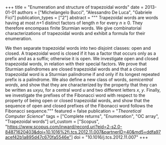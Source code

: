 +++
title = "Enumeration and structure of trapezoidal words"
date = 2013-01-01
authors = ["Michelangelo Bucci", "Alessandro De Luca", "Gabriele Fici"]
publication_types = ["2"]
abstract = """
Trapezoidal words are words having at most *n*+1 distinct factors of
length *n* for every *n* ≥ 0. They therefore encompass finite Sturmian
words. We give combinatorial characterizations of trapezoidal words and
exhibit a formula for their enumeration.

We then separate trapezoidal words into two disjoint classes: open and
closed. A trapezoidal word is closed if it has a factor that occurs only
as a prefix and as a suffix; otherwise it is open. We investigate open
and closed trapezoidal words, in relation with their special factors. We
prove that Sturmian palindromes are closed trapezoidal words and that a
closed trapezoidal word is a Sturmian palindrome if and only if its
longest repeated prefix is a palindrome. We also define a new class of
words, *semicentral words*, and show that they are characterized by the
property that they can be written as *uxyu*, for a central word *u* and
two different letters *x*, *y*. Finally, we investigate the prefixes of the
Fibonacci word with respect to the property of being open or closed
trapezoidal words, and show that the sequence of open and closed
prefixes of the Fibonacci word follows the Fibonacci sequence."""
featured = false
publication = "*Theoretical Computer Science*"
tags = ["Complete returns", "Enumeration", "OC array", "Trapezoidal words"]
url_custom = ["Scopus", "https://www.scopus.com/inward/record.uri?eid=2-s2.0-84871620403&doi=10.1016%2fj.tcs.2012.11.007&partnerID=40&md5=ddfa97acef42b1a895d47c670fa5546e"]
doi = "10.1016/j.tcs.2012.11.007"
+++
